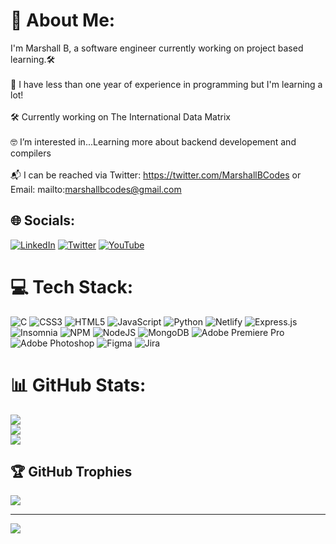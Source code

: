 # 💫 About Me:
I'm Marshall B, a software engineer currently working on project based learning.🛠️<br><br>🌱 I have less than one year of experience in programming but I'm learning a lot!<br><br>🛠️ Currently working on The International Data Matrix<br><br>🤓 I’m interested in...Learning more about backend developement and compilers<br><br>📬 I can be reached via Twitter: https://twitter.com/MarshallBCodes or Email: mailto:marshallbcodes@gmail.com


## 🌐 Socials:
[![LinkedIn](https://img.shields.io/badge/LinkedIn-%230077B5.svg?logo=linkedin&logoColor=white)](https://linkedin.com/in/marshallbcodes) [![Twitter](https://img.shields.io/badge/Twitter-%231DA1F2.svg?logo=Twitter&logoColor=white)](https://twitter.com/marshallbcodes) [![YouTube](https://img.shields.io/badge/YouTube-%23FF0000.svg?logo=YouTube&logoColor=white)](https://youtube.com/c/@marshallbcodes) 

# 💻 Tech Stack:
![C](https://img.shields.io/badge/c-%2300599C.svg?style=for-the-badge&logo=c&logoColor=white) ![CSS3](https://img.shields.io/badge/css3-%231572B6.svg?style=for-the-badge&logo=css3&logoColor=white) ![HTML5](https://img.shields.io/badge/html5-%23E34F26.svg?style=for-the-badge&logo=html5&logoColor=white) ![JavaScript](https://img.shields.io/badge/javascript-%23323330.svg?style=for-the-badge&logo=javascript&logoColor=%23F7DF1E) ![Python](https://img.shields.io/badge/python-3670A0?style=for-the-badge&logo=python&logoColor=ffdd54) ![Netlify](https://img.shields.io/badge/netlify-%23000000.svg?style=for-the-badge&logo=netlify&logoColor=#00C7B7) ![Express.js](https://img.shields.io/badge/express.js-%23404d59.svg?style=for-the-badge&logo=express&logoColor=%2361DAFB) ![Insomnia](https://img.shields.io/badge/Insomnia-black?style=for-the-badge&logo=insomnia&logoColor=5849BE) ![NPM](https://img.shields.io/badge/NPM-%23000000.svg?style=for-the-badge&logo=npm&logoColor=white) ![NodeJS](https://img.shields.io/badge/node.js-6DA55F?style=for-the-badge&logo=node.js&logoColor=white) ![MongoDB](https://img.shields.io/badge/MongoDB-%234ea94b.svg?style=for-the-badge&logo=mongodb&logoColor=white) ![Adobe Premiere Pro](https://img.shields.io/badge/Adobe%20Premiere%20Pro-9999FF.svg?style=for-the-badge&logo=Adobe%20Premiere%20Pro&logoColor=white) ![Adobe Photoshop](https://img.shields.io/badge/adobephotoshop-%2331A8FF.svg?style=for-the-badge&logo=adobephotoshop&logoColor=white) 	![Figma](https://img.shields.io/badge/figma-%23F24E1E.svg?style=for-the-badge&logo=figma&logoColor=white) ![Jira](https://img.shields.io/badge/jira-%230A0FFF.svg?style=for-the-badge&logo=jira&logoColor=white)
# 📊 GitHub Stats:
![](https://github-readme-stats.vercel.app/api?username=schoolyb&theme=gruvbox&hide_border=true&include_all_commits=false&count_private=false)<br/>
![](https://github-readme-streak-stats.herokuapp.com/?user=schoolyb&theme=gruvbox&hide_border=true)<br/>
![](https://github-readme-stats.vercel.app/api/top-langs/?username=schoolyb&theme=gruvbox&hide_border=true&include_all_commits=false&count_private=false&layout=compact)

## 🏆 GitHub Trophies
![](https://github-profile-trophy.vercel.app/?username=schoolyb&theme=gruvbox&no-frame=true&no-bg=true&margin-w=4)

---
[![](https://visitcount.itsvg.in/api?id=schoolyb&icon=1&color=0)](https://visitcount.itsvg.in)

<!-- Proudly created with GPRM ( https://gprm.itsvg.in ) -->
	
